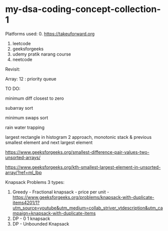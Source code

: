 # my-dsa-coding-concept-collection-1

Platforms used:
0. https://takeuforward.org
1. leetcode
2. geeksforgeeks
3. udemy pratik narang course
4. neetcode


Revisit:

Array: 12 : priority queue



TO DO:

minimum diff closest to zero

subarray sort

minimum swaps sort

rain water trapping

largest rectangle in histogram 2 approach, monotonic stack & previous smallest element and next largest element
   
https://www.geeksforgeeks.org/smallest-difference-pair-values-two-unsorted-arrays/

https://www.geeksforgeeks.org/kth-smallest-largest-element-in-unsorted-array/?ref=ml_lbp


Knapsack Problems 3 types:

1. Greedy - Fractional knapsack - price per unit - https://www.geeksforgeeks.org/problems/knapsack-with-duplicate-items4201/1?utm_source=youtube&utm_medium=collab_striver_ytdescription&utm_campaign=knapsack-with-duplicate-items
2. DP - 0 1 knapsack 
3. DP - Unbounded Knapsack
   
